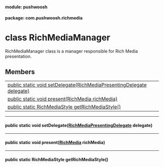 
#### module: pushwoosh  

#### package: com.pushwoosh.richmedia  

# <a name="heading"></a>class RichMediaManager  
RichMediaManager class is a manager responsible for Rich Media presentation. 
## Members  

<table>
	<tr>
		<td><a href="#1a975a9eca5684c1979940c9b0de483587">public static void setDelegate(RichMediaPresentingDelegate delegate)</a></td>
	</tr>
	<tr>
		<td><a href="#1a29fa36308e6cc3f183c821bcba3ec9a0">public static void present(RichMedia richMedia)</a></td>
	</tr>
	<tr>
		<td><a href="#1ae141ea9c528f8398dd87cd6f3596e395">public static RichMediaStyle getRichMediaStyle()</a></td>
	</tr>
</table>


----------  
  

#### <a name="1a975a9eca5684c1979940c9b0de483587"></a>public static void setDelegate(<a href="RichMediaPresentingDelegate.md">RichMediaPresentingDelegate</a> delegate)  


----------  
  

#### <a name="1a29fa36308e6cc3f183c821bcba3ec9a0"></a>public static void present(<a href="RichMedia.md">RichMedia</a> richMedia)  


----------  
  

#### <a name="1ae141ea9c528f8398dd87cd6f3596e395"></a>public static RichMediaStyle getRichMediaStyle()  
